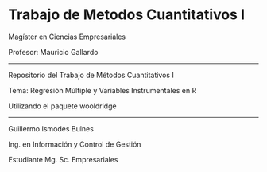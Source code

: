 # Trabajo de Metodos Cuantitativos I
Magíster en Ciencias Empresariales

Profesor: Mauricio Gallardo

---

Repositorio del Trabajo de Métodos Cuantitativos I

Tema: Regresión Múltiple y Variables Instrumentales en R

Utilizando el paquete wooldridge

---
Guillermo Ismodes Bulnes

Ing. en Información y Control de Gestión

Estudiante Mg. Sc. Empresariales 

